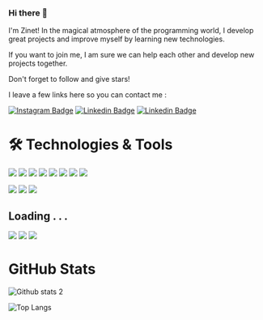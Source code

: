 ### Hi there 👋


I'm Zinet! In the magical atmosphere of the programming world, I develop great projects and improve myself by learning new technologies.

If you want to join me, I am sure we can help each other and develop new projects together.

Don't forget to follow and give stars!

I leave a few links here so you can contact me :

[![Instagram Badge](https://img.shields.io/badge/-Instagram-C13584?style=flat-quare&labelColor=C13584&logo=instagram&logoColor=white&link=link)](https://www.instagram.com/zinnetyazicii/)
[![Linkedin Badge](https://img.shields.io/badge/LinkedIn-0077B5?style=flat-quare&logo=linkedin&logoColor=white&link=link)](https://www.linkedin.com/in/zinnetyazici/)
[![Linkedin Badge](https://raw.githubusercontent.com/rahuldkjain/github-profile-readme-generator/master/src/images/icons/Social/hackerrank.svg)](https://www.linkedin.com/in/zinnetyazici/)



# 🛠️ Technologies & Tools

![](https://img.shields.io/badge/HTML5-E34F26?style=flat-quare&logo=html5&logoColor=white)
![](https://img.shields.io/badge/CSS3-1572B6?style=flat-quare&logo=css3&logoColor=white)
![](https://img.shields.io/badge/JavaScript-F7DF1E?style=flat-quare&logo=javascript&logoColor=black)
![](https://img.shields.io/badge/TypeScript-007ACC?style=flat-quare&logo=typescript&logoColor=white)
![](https://img.shields.io/badge/C%23-239120?style=flat-quare&logo=c-sharp&logoColor=white)
![](https://img.shields.io/badge/.NET-5C2D91?style=flat-quare&logo=.net&logoColor=white)
![](https://img.shields.io/badge/Angular-DD0031?style=flat-quare&logo=angular&logoColor=white)
![](https://img.shields.io/badge/Bootstrap-563D7C?style=flat-quare&logo=bootstrap&logoColor=white)
  
  
![](https://img.shields.io/badge/Node.js-43853D?style=flat-quare&logo=node.js&logoColor=white)
![](https://img.shields.io/badge/npm-CB3837?style=flat-quare&logo=npm&logoColor=white)
![](https://img.shields.io/badge/Microsoft_SQL_Server-CC2927?style=flat-quare&logo=microsoft-sql-server&logoColor=white)  

  
## Loading . . . 
![](https://img.shields.io/badge/Java-ED8B00?style=flat-quare&logo=java&logoColor=white)
![](https://img.shields.io/badge/Spring-6DB33F?style=flat-quare&logo=spring&logoColor=white)
![](https://img.shields.io/badge/React-20232A?style=flat-quare&logo=react&logoColor=61DAFB)


# GitHub Stats

![Github stats 2](https://github-readme-stats.vercel.app/api?username=zinnetyazicii&show_icons=true&theme=dracula)


![Top Langs](https://github-readme-stats.vercel.app/api/top-langs/?username=zinnetyazicii&layout=compact&theme=dracula)
